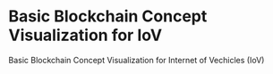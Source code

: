 # Basic Blockchain Concept Visualization for IoV
 Basic Blockchain Concept Visualization for Internet of Vechicles (IoV)
